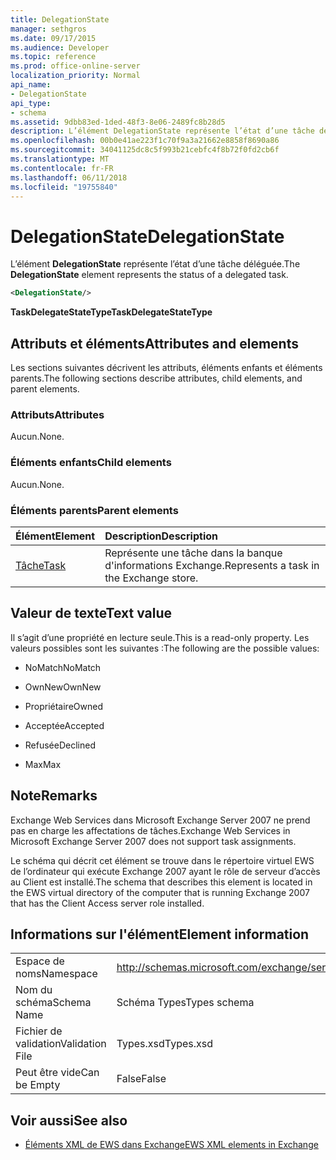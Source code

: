 ```yaml
---
title: DelegationState
manager: sethgros
ms.date: 09/17/2015
ms.audience: Developer
ms.topic: reference
ms.prod: office-online-server
localization_priority: Normal
api_name:
- DelegationState
api_type:
- schema
ms.assetid: 9dbb83ed-1ded-48f3-8e06-2489fc8b28d5
description: L’élément DelegationState représente l’état d’une tâche déléguée.
ms.openlocfilehash: 00b0e41ae223f1c70f9a3a21662e8858f8690a86
ms.sourcegitcommit: 34041125dc8c5f993b21cebfc4f8b72f0fd2cb6f
ms.translationtype: MT
ms.contentlocale: fr-FR
ms.lasthandoff: 06/11/2018
ms.locfileid: "19755840"
---
```

# <a name="delegationstate"></a><span data-ttu-id="c7436-103">DelegationState</span><span class="sxs-lookup"><span data-stu-id="c7436-103">DelegationState</span></span>

<span data-ttu-id="c7436-104">L’élément **DelegationState** représente l’état d’une tâche déléguée.</span><span class="sxs-lookup"><span data-stu-id="c7436-104">The **DelegationState** element represents the status of a delegated task.</span></span> 
  
```xml
<DelegationState/>
```

<span data-ttu-id="c7436-105">**TaskDelegateStateType**</span><span class="sxs-lookup"><span data-stu-id="c7436-105">**TaskDelegateStateType**</span></span>

## <a name="attributes-and-elements"></a><span data-ttu-id="c7436-106">Attributs et éléments</span><span class="sxs-lookup"><span data-stu-id="c7436-106">Attributes and elements</span></span>

<span data-ttu-id="c7436-107">Les sections suivantes décrivent les attributs, éléments enfants et éléments parents.</span><span class="sxs-lookup"><span data-stu-id="c7436-107">The following sections describe attributes, child elements, and parent elements.</span></span>
  
### <a name="attributes"></a><span data-ttu-id="c7436-108">Attributs</span><span class="sxs-lookup"><span data-stu-id="c7436-108">Attributes</span></span>

<span data-ttu-id="c7436-109">Aucun.</span><span class="sxs-lookup"><span data-stu-id="c7436-109">None.</span></span>
  
### <a name="child-elements"></a><span data-ttu-id="c7436-110">Éléments enfants</span><span class="sxs-lookup"><span data-stu-id="c7436-110">Child elements</span></span>

<span data-ttu-id="c7436-111">Aucun.</span><span class="sxs-lookup"><span data-stu-id="c7436-111">None.</span></span>
  
### <a name="parent-elements"></a><span data-ttu-id="c7436-112">Éléments parents</span><span class="sxs-lookup"><span data-stu-id="c7436-112">Parent elements</span></span>

|<span data-ttu-id="c7436-113">**Élément**</span><span class="sxs-lookup"><span data-stu-id="c7436-113">**Element**</span></span>|<span data-ttu-id="c7436-114">**Description**</span><span class="sxs-lookup"><span data-stu-id="c7436-114">**Description**</span></span>|
|:-----|:-----|
|[<span data-ttu-id="c7436-115">Tâche</span><span class="sxs-lookup"><span data-stu-id="c7436-115">Task</span></span>](task.md) <br/> |<span data-ttu-id="c7436-116">Représente une tâche dans la banque d'informations Exchange.</span><span class="sxs-lookup"><span data-stu-id="c7436-116">Represents a task in the Exchange store.</span></span>  <br/> |
   
## <a name="text-value"></a><span data-ttu-id="c7436-117">Valeur de texte</span><span class="sxs-lookup"><span data-stu-id="c7436-117">Text value</span></span>

<span data-ttu-id="c7436-118">Il s’agit d’une propriété en lecture seule.</span><span class="sxs-lookup"><span data-stu-id="c7436-118">This is a read-only property.</span></span> <span data-ttu-id="c7436-119">Les valeurs possibles sont les suivantes :</span><span class="sxs-lookup"><span data-stu-id="c7436-119">The following are the possible values:</span></span>
  
- <span data-ttu-id="c7436-120">NoMatch</span><span class="sxs-lookup"><span data-stu-id="c7436-120">NoMatch</span></span>
    
- <span data-ttu-id="c7436-121">OwnNew</span><span class="sxs-lookup"><span data-stu-id="c7436-121">OwnNew</span></span>
    
- <span data-ttu-id="c7436-122">Propriétaire</span><span class="sxs-lookup"><span data-stu-id="c7436-122">Owned</span></span>
    
- <span data-ttu-id="c7436-123">Acceptée</span><span class="sxs-lookup"><span data-stu-id="c7436-123">Accepted</span></span>
    
- <span data-ttu-id="c7436-124">Refusée</span><span class="sxs-lookup"><span data-stu-id="c7436-124">Declined</span></span>
    
- <span data-ttu-id="c7436-125">Max</span><span class="sxs-lookup"><span data-stu-id="c7436-125">Max</span></span>
    
## <a name="remarks"></a><span data-ttu-id="c7436-126">Note</span><span class="sxs-lookup"><span data-stu-id="c7436-126">Remarks</span></span>

<span data-ttu-id="c7436-127">Exchange Web Services dans Microsoft Exchange Server 2007 ne prend pas en charge les affectations de tâches.</span><span class="sxs-lookup"><span data-stu-id="c7436-127">Exchange Web Services in Microsoft Exchange Server 2007 does not support task assignments.</span></span>
  
<span data-ttu-id="c7436-128">Le schéma qui décrit cet élément se trouve dans le répertoire virtuel EWS de l’ordinateur qui exécute Exchange 2007 ayant le rôle de serveur d’accès au Client est installé.</span><span class="sxs-lookup"><span data-stu-id="c7436-128">The schema that describes this element is located in the EWS virtual directory of the computer that is running Exchange 2007 that has the Client Access server role installed.</span></span>
  
## <a name="element-information"></a><span data-ttu-id="c7436-129">Informations sur l'élément</span><span class="sxs-lookup"><span data-stu-id="c7436-129">Element information</span></span>

|||
|:-----|:-----|
|<span data-ttu-id="c7436-130">Espace de noms</span><span class="sxs-lookup"><span data-stu-id="c7436-130">Namespace</span></span>  <br/> |http://schemas.microsoft.com/exchange/services/2006/types  <br/> |
|<span data-ttu-id="c7436-131">Nom du schéma</span><span class="sxs-lookup"><span data-stu-id="c7436-131">Schema Name</span></span>  <br/> |<span data-ttu-id="c7436-132">Schéma Types</span><span class="sxs-lookup"><span data-stu-id="c7436-132">Types schema</span></span>  <br/> |
|<span data-ttu-id="c7436-133">Fichier de validation</span><span class="sxs-lookup"><span data-stu-id="c7436-133">Validation File</span></span>  <br/> |<span data-ttu-id="c7436-134">Types.xsd</span><span class="sxs-lookup"><span data-stu-id="c7436-134">Types.xsd</span></span>  <br/> |
|<span data-ttu-id="c7436-135">Peut être vide</span><span class="sxs-lookup"><span data-stu-id="c7436-135">Can be Empty</span></span>  <br/> |<span data-ttu-id="c7436-136">False</span><span class="sxs-lookup"><span data-stu-id="c7436-136">False</span></span>  <br/> |
   
## <a name="see-also"></a><span data-ttu-id="c7436-137">Voir aussi</span><span class="sxs-lookup"><span data-stu-id="c7436-137">See also</span></span>

- [<span data-ttu-id="c7436-138">Éléments XML de EWS dans Exchange</span><span class="sxs-lookup"><span data-stu-id="c7436-138">EWS XML elements in Exchange</span></span>](ews-xml-elements-in-exchange.md)

